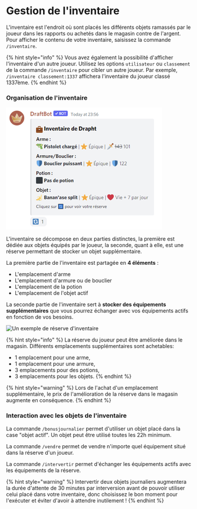 # Gestion de l'inventaire

L'inventaire est l'endroit où sont placés les différents objets ramassés par le joueur dans les rapports ou achetés dans le magasin contre de l'argent. Pour afficher le contenu de votre inventaire,  saisissez la commande `/inventaire`.

{% hint style="info" %}
Vous avez également la possibilité d'afficher l'inventaire d'un autre joueur. Utilisez les options `utilisateur` ou `classement` de la commande `/inventaire` pour cibler un autre joueur. Par exemple, `/inventaire classement:1337` affichera l'inventaire du joueur classé 1337ème.
{% endhint %}

### Organisation de l'inventaire



![Un exemple d'inventaire d'un joueur](<../.gitbook/assets/image (68).png>)

L'inventaire se décompose en deux parties distinctes, la première est dédiée aux objets équipés par le joueur, la seconde, quant à elle, est une réserve permettant de stocker un objet supplémentaire.

La première partie de l'inventaire est partagée en **4 éléments** :

* L'emplacement d'arme
* L'emplacement d'armure ou de bouclier
* L'emplacement de la potion
* L'emplacement de l'objet actif

La seconde partie de l'inventaire sert à **stocker des équipements supplémentaires** que vous pourrez échanger avec vos équipements actifs en fonction de vos besoins.

![Un exemple de réserve d'inventaire](https://media.discordapp.net/attachments/429765574923649025/899778710331334676/unknown.png)

{% hint style="info" %}
La réserve du joueur peut être améliorée dans le magasin. Différents emplacements supplémentaires sont achetables:

* 1 emplacement pour une arme,
* 1 emplacement pour une armure,
* 3 emplacements pour des potions,
* 3 emplacements pour les objets.
{% endhint %}

{% hint style="warning" %}
Lors de l'achat d'un emplacement supplémentaire, le prix de l'amélioration de la réserve dans le magasin augmente en conséquence.
{% endhint %}

### Interaction avec les objets de l'inventaire

La commande `/bonusjournalier` permet d'utiliser un objet placé dans la case "objet actif". Un objet peut être utilisé toutes les 22h minimum.

La commande `/vendre` permet de vendre n'importe quel équipement situé dans la réserve d'un joueur.

La commande `/intervertir` permet d'échanger les équipements actifs avec les équipements de la réserve.

{% hint style="warning" %}
Intervertir deux objets journaliers augmentera la durée d'attente de 30 minutes par interversion avant de pouvoir utiliser celui placé dans votre inventaire, donc choisissez le bon moment pour l'exécuter et éviter d'avoir à attendre inutilement !
{% endhint %}
